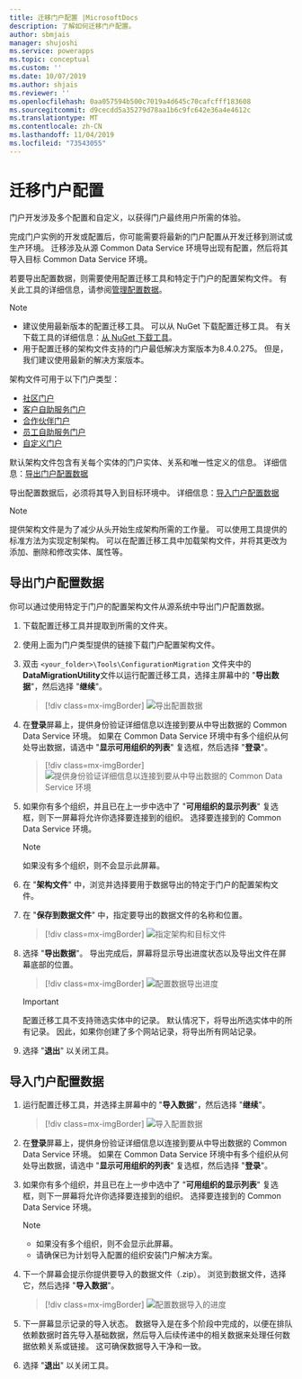 ```yaml
---
title: 迁移门户配置 |MicrosoftDocs
description: 了解如何迁移门户配置。
author: sbmjais
manager: shujoshi
ms.service: powerapps
ms.topic: conceptual
ms.custom: ''
ms.date: 10/07/2019
ms.author: shjais
ms.reviewer: ''
ms.openlocfilehash: 0aa057594b500c7019a4d645c70cafcfff183608
ms.sourcegitcommit: d9cecdd5a35279d78aa1b6c9fc642e36a4e4612c
ms.translationtype: MT
ms.contentlocale: zh-CN
ms.lasthandoff: 11/04/2019
ms.locfileid: "73543055"
---
```

# <a name="migrate-portal-configuration"></a>迁移门户配置

门户开发涉及多个配置和自定义，以获得门户最终用户所需的体验。

完成门户实例的开发或配置后，你可能需要将最新的门户配置从开发迁移到测试或生产环境。 迁移涉及从源 Common Data Service 环境导出现有配置，然后将其导入目标 Common Data Service 环境。

若要导出配置数据，则需要使用配置迁移工具和特定于门户的配置架构文件。 有关此工具的详细信息，请参阅[管理配置数据](https://docs.microsoft.com/dynamics365/customer-engagement/admin/manage-configuration-data)。

> [!NOTE]
> - 建议使用最新版本的配置迁移工具。 可以从 NuGet 下载配置迁移工具。 有关下载工具的详细信息：[从 NuGet 下载工具](https://docs.microsoft.com/dynamics365/customer-engagement/developer/download-tools-nuget)。
> - 用于配置迁移的架构文件支持的门户最低解决方案版本为8.4.0.275。 但是，我们建议使用最新的解决方案版本。

架构文件可用于以下门户类型：
- [社区门户](https://go.microsoft.com/fwlink/p/?linkid=2019704)
- [客户自助服务门户](https://go.microsoft.com/fwlink/p/?linkid=2019705)
- [合作伙伴门户](https://go.microsoft.com/fwlink/p/?linkid=2019803)
- [员工自助服务门户](https://go.microsoft.com/fwlink/p/?linkid=2019802)
- [自定义门户](https://go.microsoft.com/fwlink/p/?linkid=2019804)

默认架构文件包含有关每个实体的门户实体、关系和唯一性定义的信息。 详细信息：[导出门户配置数据](#export-portal-configuration-data)

导出配置数据后，必须将其导入到目标环境中。 详细信息：[导入门户配置数据](#import-portal-configuration-data)

> [!NOTE]
> 提供架构文件是为了减少从头开始生成架构所需的工作量。 可以使用工具提供的标准方法为实现定制架构。 可以在配置迁移工具中加载架构文件，并将其更改为添加、删除和修改实体、属性等。

## <a name="export-portal-configuration-data"></a>导出门户配置数据

你可以通过使用特定于门户的配置架构文件从源系统中导出门户配置数据。

1.  下载配置迁移工具并提取到所需的文件夹。

2.  使用上面为门户类型提供的链接下载门户配置架构文件。

3.  双击 `<your_folder>\Tools\ConfigurationMigration` 文件夹中的**DataMigrationUtility**文件以运行配置迁移工具，选择主屏幕中的 "**导出数据**"，然后选择 "**继续**"。
    
    > [!div class=mx-imgBorder]
    > ![导出配置数据](../media/export-config-data.png "导出配置数据")

4.  在**登录**屏幕上，提供身份验证详细信息以连接到要从中导出数据的 Common Data Service 环境。 如果在 Common Data Service 环境中有多个组织从何处导出数据，请选中 "**显示可用组织的列表**" 复选框，然后选择 "**登录**"。

    > [!div class=mx-imgBorder]
    > ![提供身份验证详细信息以连接到要从中导出数据的 Common Data Service 环境](../media/export-config-login.png "提供身份验证详细信息以连接到要从中导出数据的 Common Data Service 环境")

5.  如果你有多个组织，并且已在上一步中选中了 "**可用组织的显示列表**" 复选框，则下一屏幕将允许你选择要连接到的组织。 选择要连接到的 Common Data Service 环境。 

    > [!NOTE]
    > 如果没有多个组织，则不会显示此屏幕。

6.  在 "**架构文件**" 中，浏览并选择要用于数据导出的特定于门户的配置架构文件。

7.  在 "**保存到数据文件**" 中，指定要导出的数据文件的名称和位置。

    > [!div class=mx-imgBorder]
    > ![指定架构和目标文件](../media/export-config-file-name.png "指定架构和目标文件")

8.  选择 "**导出数据**"。 导出完成后，屏幕将显示导出进度状态以及导出文件在屏幕底部的位置。

    > [!div class=mx-imgBorder]
    > ![配置数据导出进度](../media/export-config-status.png "配置数据导出进度")

    > [!IMPORTANT]
    > 配置迁移工具不支持筛选实体中的记录。 默认情况下，将导出所选实体中的所有记录。 因此，如果你创建了多个网站记录，将导出所有网站记录。

9.  选择 "**退出**" 以关闭工具。

## <a name="import-portal-configuration-data"></a>导入门户配置数据

1.  运行配置迁移工具，并选择主屏幕中的 "**导入数据**"，然后选择 "**继续**"。

    > [!div class=mx-imgBorder]
    > ![导入配置数据](../media/import-config-data.png "导入配置数据")

2.  在**登录**屏幕上，提供身份验证详细信息以连接到要从中导出数据的 Common Data Service 环境。 如果在 Common Data Service 环境中有多个组织从何处导出数据，请选中 "**显示可用组织的列表**" 复选框，然后选择 "**登录**"。

3.  如果你有多个组织，并且已在上一步中选中了 "**可用组织的显示列表**" 复选框，则下一屏幕将允许你选择要连接到的组织。 选择要连接到的 Common Data Service 环境。 

    > [!NOTE]
    > - 如果没有多个组织，则不会显示此屏幕。
    > - 请确保已为计划导入配置的组织安装门户解决方案。

4.  下一个屏幕会提示你提供要导入的数据文件（.zip）。 浏览到数据文件，选择它，然后选择 "**导入数据**"。 

    > [!div class=mx-imgBorder]
    > ![配置数据导入的进度](../media/import-config-status.png "配置数据导入的进度")

5.  下一屏幕显示记录的导入状态。 数据导入是在多个阶段中完成的，以便在排队依赖数据时首先导入基础数据，然后导入后续传递中的相关数据来处理任何数据依赖关系或链接。 这可确保数据导入干净和一致。 

6.  选择 "**退出**" 以关闭工具。 
